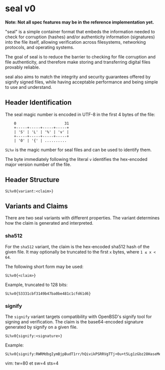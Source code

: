 seal v0
=======

**Note: Not all spec features may be in the reference implementation yet.**

"seal" is a simple container format that embeds the information needed to
check for corruption (hashes) and/or authenticity information (signatures)
into the file itself, allowing verification across filesystems, networking
protocols, and operating systems.

The goal of seal is to reduce the barrier to checking for file corruption and
file authenticity, and therefore make storing and transferring digital files
provably reliable.

seal also aims to match the integrity and security guarantees offered by signify
signed files, while having acceptable performance and being simple to use and
understand.

Header Identification
---------------------

The seal magic number is encoded in UTF-8 in the first 4 bytes of the file:


        0                      31
        +-----+-----+-----+-----+
        | 'S' | 'L' | '%' | 'v' |
        +-----+-----+-----+-----+
        | '0' | '{' | ..........


`SL%v` is the magic number for seal files and can be used to identify them.

The byte immediately following the literal `v` identifies the hex-encoded major
version number of the file. 

Header Structure
----------------

    SL%v0{variant:<claim>}

Variants and Claims
-----------------------------

There are two seal variants with different properties. The variant determines
how the claim is generated and interpreted.

### sha512

For the `sha512` variant, the claim is the hex-encoded sha512 hash of the given
file. It may optionally be truncated to the first `x` bytes, where `1 ≤ x < 64`.

The following short form may be used:

    SL%v0{<claim>}

Example, truncated to 128 bits:

    SL%v0{53331cbf3149b47ba0be481c1cfd61d6}

### signify

The `signify` variant targets compatibility with OpenBSD's signify tool for
signing and verification. The claim is the base64-encoded signature generated
by signify on a given file.

    SL%v0{signify:<signature>}

Example:

    SL%v0{signify:RWRMdbgIymBjpBudT1rr/hQivikPSRRVgTTj+0u+t5Lg1zGbz28HaseMefb9XbycbXGT0Lfm0KOc5vZbi8cydUtIpP4Txqe5GQs=}

vim: tw=80 et sw=4 sts=4
